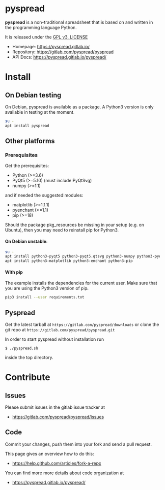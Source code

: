 pyspread
====================

**pyspread** is a non-traditional spreadsheet that is
based on and written in the programming language Python.

It is released under the [GPL v3. LICENSE](LICENSE)

- Homepage: https://pyspread.gitlab.io/
- Repository: https://gitlab.com/pyspread/pyspread
- API Docs: https://pyspread.gitlab.io/pyspread/


# Install

## On Debian testing

On Debian, pyspread is available as a package.
A Python3 version is only available in testing at the moment.

```bash
su -
apt install pyspread
```

## Other platforms

### Prerequisites

Get the prerequisites:
- Python (>=3.6)
- PyQt5 (>=5.10) (must include PyQtSvg)
- numpy (>=1.1)

and if needed the suggested modules:
- matplotlib (>=1.1.1)
- pyenchant (>=1.1)
- pip (>=18)

Should the package pkg_resources be missing in your setup (e.g. on Ubuntu),
then you may need to reinstall pip for Python3.

#### On Debian unstable:

```bash
su -
apt install python3-pyqt5 python3-pyqt5.qtsvg python3-numpy python3-pyqt5.qtwebengine
apt install python3-matplotlib python3-enchant python3-pip
```

#### With pip

The example installs the dependencies for the current user. Make sure that
you are using the Python3 version of pip.

```bash
pip3 install --user requirements.txt
```

## Pyspread

Get the latest tarball at `https://gitlab.com/pyspread/downloads` or
clone the git repo at `https://gitlab.com/pyspread/pyspread.git`

In order to start pyspread without installation run
```
$ ./pyspread.sh
```
inside the top directory.

# Contribute

## Issues

Please submit issues in the gitlab issue tracker at
- https://gitlab.com/pyspread/pyspread/issues

## Code

Commit your changes, push them into your fork and send a pull request.

This page gives an overview how to do this:
- https://help.github.com/articles/fork-a-repo

You can find more more details about code organization at
- https://pyspread.gitlab.io/pyspread/
